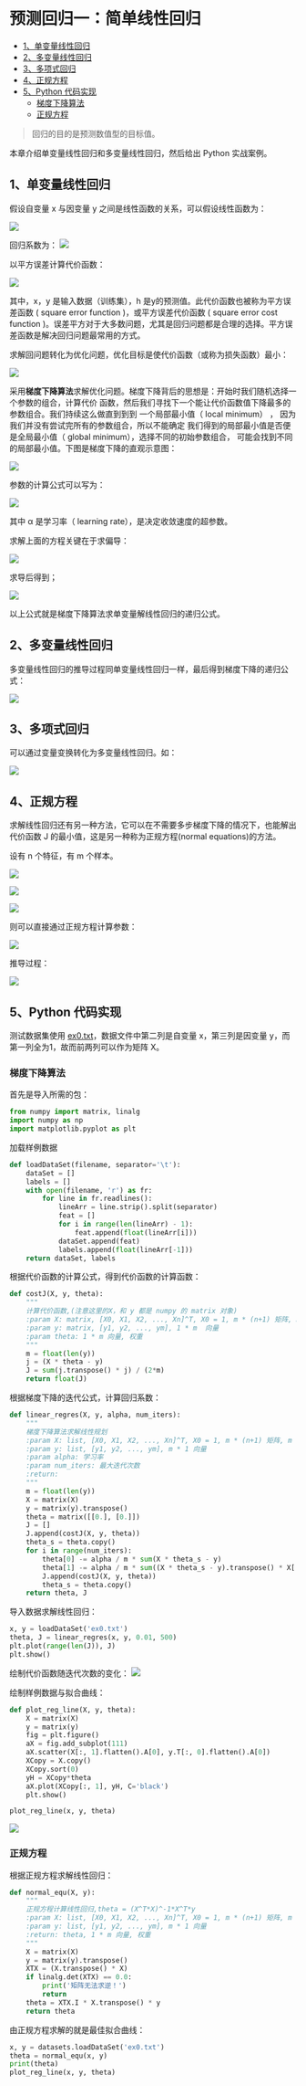 # 预测回归一：简单线性回归

-   [1、单变量线性回归](#单变量线性回归)
-   [2、多变量线性回归](#多变量线性回归)
-   [3、多项式回归](#多项式回归)
-   [4、正规方程](#正规方程)
-   [5、Python 代码实现](#python-代码实现)
    -   [梯度下降算法](#梯度下降算法)
    -   [正规方程](#正规方程-1)

>回归的目的是预测数值型的目标值。

本章介绍单变量线性回归和多变量线性回归，然后给出 Python 实战案例。

## 1、单变量线性回归

假设自变量 x 与因变量 y 之间是线性函数的关系，可以假设线性函数为：

![](../resources/regression/1.png)

回归系数为：
![](../resources/regression/4.png)

以平方误差计算代价函数：

![](../resources/regression/2.png)

其中，x，y 是输入数据（训练集），h 是y的预测值。此代价函数也被称为平方误差函数 ( square error function )，或平方误差代价函数 ( square error cost function )。误差平方对于大多数问题，尤其是回归问题都是合理的选择。平方误差函数是解决回归问题最常用的方式。

求解回问题转化为优化问题，优化目标是使代价函数（或称为损失函数）最小：

![](../resources/regression/3.png)

采用**梯度下降算法**求解优化问题。梯度下降背后的思想是：开始时我们随机选择一个参数的组合，计算代价
函数，然后我们寻找下一个能让代价函数值下降最多的参数组合。我们持续这么做直到到到
一个局部最小值（ local minimum） ， 因为我们并没有尝试完所有的参数组合，所以不能确定
我们得到的局部最小值是否便是全局最小值（ global minimum），选择不同的初始参数组合，
可能会找到不同的局部最小值。下图是梯度下降的直观示意图：

![](../resources/regression/5_0.emf)

参数的计算公式可以写为：

![](../resources/regression/5.png)

其中 α 是学习率（ learning rate），是决定收敛速度的超参数。

求解上面的方程关键在于求偏导：

![](../resources/regression/60.png)

求导后得到；

![](../resources/regression/6.png)

以上公式就是梯度下降算法求单变量解线性回归的递归公式。


## 2、多变量线性回归
多变量线性回归的推导过程同单变量线性回归一样，最后得到梯度下降的递归公式：

![](../resources/regression/9.png)

## 3、多项式回归

可以通过变量变换转化为多变量线性回归。如：

![](../resources/regression/10.png)

## 4、正规方程
求解线性回归还有另一种方法，它可以在不需要多步梯度下降的情况下，也能解出代价函数 J 的最小值，这是另一种称为正规方程(normal equations)的方法。

设有 n 个特征，有 m 个样本。

![](../resources/regression/11.png)

![](../resources/regression/12.png)

![](../resources/regression/13.png)

则可以直接通过正规方程计算参数：

![](../resources/regression/14.png)

推导过程：

![](../resources/regression/18.png)


## 5、Python 代码实现

测试数据集使用 [ex0.txt](../resources/regression/ex0.txt)，数据文件中第二列是自变量 x，第三列是因变量 y，而第一列全为1，故而前两列可以作为矩阵 X。 

### 梯度下降算法
首先是导入所需的包：
```python
from numpy import matrix, linalg
import numpy as np
import matplotlib.pyplot as plt
```
加载样例数据
```python
def loadDataSet(filename, separator='\t'):
    dataSet = []
    labels = []
    with open(filename, 'r') as fr:
        for line in fr.readlines():
            lineArr = line.strip().split(separator)
            feat = []
            for i in range(len(lineArr) - 1):
                feat.append(float(lineArr[i]))
            dataSet.append(feat)
            labels.append(float(lineArr[-1]))
    return dataSet, labels
```

根据代价函数的计算公式，得到代价函数的计算函数：
```python
def costJ(X, y, theta):
    """
    计算代价函数,(注意这里的X，和 y 都是 numpy 的 matrix 对象)
    :param X: matrix, [X0, X1, X2, ..., Xn]^T, X0 = 1, m * (n+1) 矩阵, m 个样本，n个特征
    :param y: matrix, [y1, y2, ..., ym], 1 * m  向量
    :param theta: 1 * m 向量, 权重
    """
    m = float(len(y))
    j = (X * theta - y)
    J = sum(j.transpose() * j) / (2*m)
    return float(J)
```

根据梯度下降的迭代公式，计算回归系数：
```python
def linear_regres(X, y, alpha, num_iters):
    """
    梯度下降算法求解线性规划
    :param X: list, [X0, X1, X2, ..., Xn]^T, X0 = 1, m * (n+1) 矩阵, m 个样本，n个特征
    :param y: list, [y1, y2, ..., ym], m * 1 向量
    :param alpha: 学习率
    :param num_iters: 最大迭代次数
    :return:
    """
    m = float(len(y))
    X = matrix(X)
    y = matrix(y).transpose()
    theta = matrix([[0.], [0.]])
    J = []
    J.append(costJ(X, y, theta))
    theta_s = theta.copy()
    for i in range(num_iters):
        theta[0] -= alpha / m * sum(X * theta_s - y)
        theta[1] -= alpha / m * sum((X * theta_s - y).transpose() * X[:, 1])
        J.append(costJ(X, y, theta))
        theta_s = theta.copy()
    return theta, J
```
导入数据求解线性回归：
```python
x, y = loadDataSet('ex0.txt')
theta, J = linear_regres(x, y, 0.01, 500)
plt.plot(range(len(J)), J)
plt.show()
```
绘制代价函数随迭代次数的变化：
![](../resources/regression/costJ.png)

绘制样例数据与拟合曲线：
```python
def plot_reg_line(X, y, theta):
    X = matrix(X)
    y = matrix(y)
    fig = plt.figure()
    aX = fig.add_subplot(111)
    aX.scatter(X[:, 1].flatten().A[0], y.T[:, 0].flatten().A[0])
    XCopy = X.copy()
    XCopy.sort(0)
    yH = XCopy*theta
    aX.plot(XCopy[:, 1], yH, C='black')
    plt.show()
```
```python
plot_reg_line(x, y, theta)
```
![](../resources/regression/regression.png)

### 正规方程

根据正规方程求解线性回归：
```python
def normal_equ(X, y):
    """
    正规方程计算线性回归,theta = (X^T*X)^-1*X^T*y
    :param X: list, [X0, X1, X2, ..., Xn]^T, X0 = 1, m * (n+1) 矩阵, m 个样本，n个特征
    :param y: list, [y1, y2, ..., ym], m * 1 向量
    :return: theta, 1 * m 向量, 权重
    """
    X = matrix(X)
    y = matrix(y).transpose()
    XTX = (X.transpose() * X)
    if linalg.det(XTX) == 0.0:
        print('矩阵无法求逆！')
        return
    theta = XTX.I * X.transpose() * y
    return theta
```
由正规方程求解的就是最佳拟合曲线：
```python
x, y = datasets.loadDataSet('ex0.txt')
theta = normal_equ(x, y)
print(theta)
plot_reg_line(x, y, theta)
```